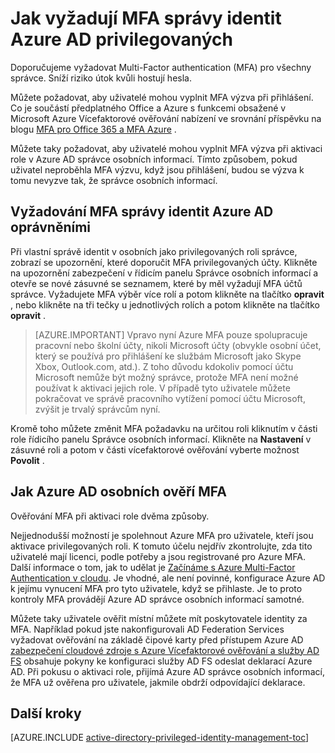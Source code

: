 <properties
   pageTitle="Jak vyžadují vícefaktorové ověřování | Microsoft Azure"
   description="Zjistěte, jak má požadovat vícefaktorové ověřování (MFA) privilegovaných identit s Azure Active Directory privilegovaných Správa identit rozšíření."
   services="active-directory"
   documentationCenter=""
   authors="kgremban"
   manager="femila"
   editor=""/>

<tags
   ms.service="active-directory"
   ms.devlang="na"
   ms.topic="article"
   ms.tgt_pltfrm="na"
   ms.workload="identity"
   ms.date="07/01/2016"
   ms.author="kgremban"/>

# <a name="how-to-require-mfa-in-azure-ad-privileged-identity-management"></a>Jak vyžadují MFA správy identit Azure AD privilegovaných

Doporučujeme vyžadovat Multi-Factor authentication (MFA) pro všechny správce. Sníží riziko útok kvůli hostují hesla.

Můžete požadovat, aby uživatelé mohou vyplnit MFA výzva při přihlášení. Co je součástí předplatného Office a Azure s funkcemi obsažené v Microsoft Azure Vícefaktorové ověřování nabízení ve srovnání příspěvku na blogu [MFA pro Office 365 a MFA Azure](https://blogs.technet.microsoft.com/ad/2014/02/11/mfa-for-office-365-and-mfa-for-azure/) .

Můžete taky požadovat, aby uživatelé mohou vyplnit MFA výzva při aktivaci role v Azure AD správce osobních informací. Tímto způsobem, pokud uživatel neproběhla MFA výzvu, když jsou přihlášení, budou se výzva k tomu nevyzve tak, že správce osobních informací.

## <a name="requiring-mfa-in-azure-ad-privileged-identity-management"></a>Vyžadování MFA správy identit Azure AD oprávněními

Při vlastní správě identit v osobních jako privilegovaných roli správce, zobrazí se upozornění, které doporučit MFA privilegovaných účty. Klikněte na upozornění zabezpečení v řídicím panelu Správce osobních informací a otevře se nové zásuvné se seznamem, které by měl vyžadují MFA účtů správce.  Vyžadujete MFA výběr více rolí a potom klikněte na tlačítko **opravit** , nebo klikněte na tři tečky u jednotlivých rolích a potom klikněte na tlačítko **opravit** .

> [AZURE.IMPORTANT] Vpravo nyní Azure MFA pouze spolupracuje pracovní nebo školní účty, nikoli Microsoft účty (obvykle osobní účet, který se používá pro přihlášení ke službám Microsoft jako Skype Xbox, Outlook.com, atd.). Z toho důvodu kdokoliv pomocí účtu Microsoft nemůže být možný správce, protože MFA není možné používat k aktivaci jejich role. V případě tyto uživatele můžete pokračovat ve správě pracovního vytížení pomocí účtu Microsoft, zvýšit je trvalý správcům nyní.

Kromě toho můžete změnit MFA požadavku na určitou roli kliknutím v části role řídicího panelu Správce osobních informací. Klikněte na **Nastavení** v zásuvné roli a potom v části vícefaktorové ověřování vyberte možnost **Povolit** .

## <a name="how-azure-ad-pim-validates-mfa"></a>Jak Azure AD osobních ověří MFA

Ověřování MFA při aktivaci role dvěma způsoby.

Nejjednodušší možností je spolehnout Azure MFA pro uživatele, kteří jsou aktivace privilegovaných roli. K tomuto účelu nejdřív zkontrolujte, zda tito uživatelé mají licenci, podle potřeby a jsou registrované pro Azure MFA. Další informace o tom, jak to udělat je [Začínáme s Azure Multi-Factor Authentication v cloudu](../multi-factor-authentication/multi-factor-authentication-get-started-cloud.md). Je vhodné, ale není povinné, konfigurace Azure AD k jejímu vynucení MFA pro tyto uživatele, když se přihlaste. Je to proto kontroly MFA provádějí Azure AD správce osobních informací samotné.

Můžete taky uživatele ověřit místní můžete mít poskytovatele identity za MFA. Například pokud jste nakonfigurovali AD Federation Services vyžadovat ověřování na základě čipové karty před přístupem Azure AD [zabezpečení cloudové zdroje s Azure Vícefaktorové ověřování a služby AD FS](../multi-factor-authentication/multi-factor-authentication-get-started-adfs-cloud.md) obsahuje pokyny ke konfiguraci služby AD FS odeslat deklarací Azure AD. Při pokusu o aktivaci role, přijímá Azure AD správce osobních informací, že MFA už ověřena pro uživatele, jakmile obdrží odpovídající deklarace.


<!--Every topic should have next steps and links to the next logical set of content to keep the customer engaged-->
## <a name="next-steps"></a>Další kroky
[AZURE.INCLUDE [active-directory-privileged-identity-management-toc](../../includes/active-directory-privileged-identity-management-toc.md)]
